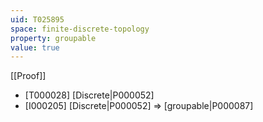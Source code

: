 ```yaml
---
uid: T025895
space: finite-discrete-topology
property: groupable
value: true
---
```

[[Proof]]

* [T000028] [Discrete|P000052]
* [I000205] [Discrete|P000052] => [groupable|P000087]

